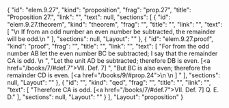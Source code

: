 {
  "id": "elem.9.27",
  "kind": "proposition",
  "frag": "prop.27",
  "title": "Proposition 27.",
  "link": "",
  "text": null,
  "sections": [
    {
      "id": "elem.9.27.theorem",
      "kind": "theorem",
      "frag": "",
      "title": "",
      "link": "",
      "text": [
        "\n       If from an odd number an even number be subtracted, the remainder will be odd.\n      "
      ],
      "sections": null,
      "Layout": ""
    },
    {
      "id": "elem.9.27.proof",
      "kind": "proof",
      "frag": "",
      "title": "",
      "link": "",
      "text": [
        "For from the odd number AB let the even number BC be subtracted; I say that the remainder CA is odd. \n      ",
        "Let the unit AD be subtracted; therefore DB is even. [<a href=\"/books/7/#def.7\">VII. Def. 7</a>] ",
        "But BC is also even; therefore the remainder CD is even. [<a href=\"/books/9/#prop.24\">\n        \n       </a>] "
      ],
      "sections": null,
      "Layout": ""
    },
    {
      "id": "",
      "kind": "qed",
      "frag": "",
      "title": "",
      "link": "",
      "text": [
        "Therefore CA is odd. [<a href=\"/books/7/#def.7\">VII. Def. 7</a>] Q. E. D."
      ],
      "sections": null,
      "Layout": ""
    }
  ],
  "Layout": "proposition"
}
